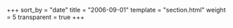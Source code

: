 +++
sort_by = "date"
title = "2006-09-01"
template = "section.html"
weight = 5
transparent = true
+++